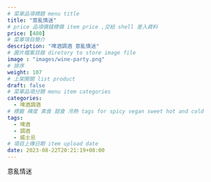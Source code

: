 ```yaml
---
# 菜單品項標題 menu title 
title: "意亂情迷"
# price 品項價錢標價 item price ,交給 shell 差入資料
price: [480] 
# 菜單項目簡介 
description: "啤酒調酒 意亂情迷"
# 圖片檔案目錄 diretory to store image file
image : "images/wine-party.png"
# 排序
weight: 107 
# 上架開關 list product 
draft: false
# 菜單品項分類 menu item categories 
categories:
  - 啤酒調酒 
# 標籤 辣度 素食 甜食 冷熱 tags for spicy vegan sweet hot and cold 
tags:
  - 啤酒
  - 調酒 
  - 威士忌
# 項目上傳日期 item upload date 
date: 2023-08-22T20:21:19+08:00
---
```


 意亂情迷
